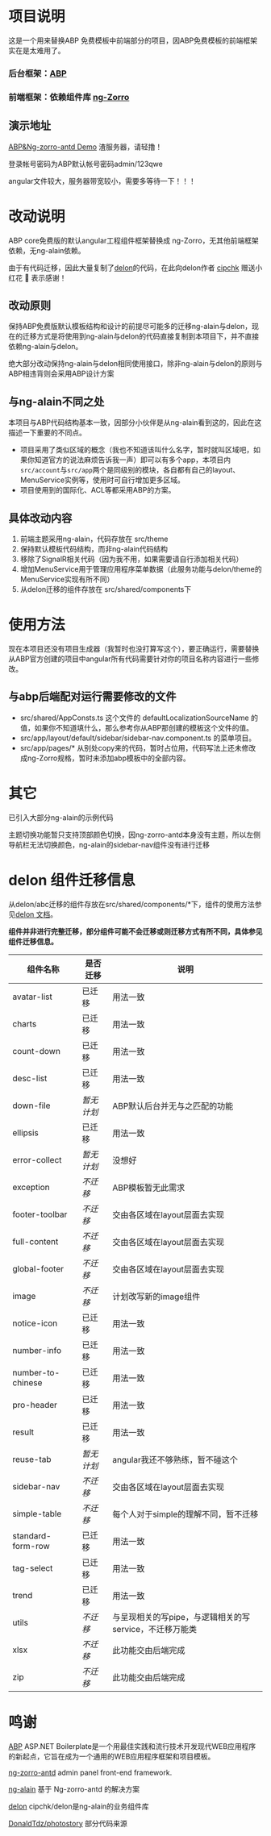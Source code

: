 # 项目说明
这是一个用来替换ABP 免费模板中前端部分的项目，因ABP免费模板的前端框架实在是太难用了。
### 后台框架：[ABP](https://aspnetboilerplate.com/)
### 前端框架：依赖组件库 [ng-Zorro](https://github.com/NG-ZORRO/ng-zorro-antd)

## 演示地址

[ABP&Ng-zorro-antd Demo](http://abp-zorro.woow.site/) 渣服务器，请轻撸！

登录帐号密码为ABP默认帐号密码admin/123qwe

angular文件较大，服务器带宽较小，需要多等待一下！！！

# 改动说明
ABP core免费版的默认angular工程组件框架替换成 ng-Zorro，无其他前端框架依赖，无ng-alain依赖。

由于有代码迁移，因此大量复制了[delon](https://github.com/cipchk/delon)的代码，在此向delon作者 [cipchk](https://github.com/cipchk) 赠送小红花 :hibiscus: 表示感谢！

## 改动原则
保持ABP免费版默认模板结构和设计的前提尽可能多的迁移ng-alain与delon，现在的迁移方式是将使用到ng-alain与delon的代码直接复制到本项目下，并不直接依赖ng-alain与delon。

绝大部分改动保持ng-alain与delon相同使用接口，除非ng-alain与delon的原则与ABP相违背则会采用ABP设计方案

## 与ng-alain不同之处
本项目与ABP代码结构基本一致，因部分小伙伴是从ng-alain看到这的，因此在这描述一下重要的不同点。

- 项目采用了类似区域的概念（我也不知道该叫什么名字，暂时就叫区域吧，如果你知道官方的说法麻烦告诉我一声）即可以有多个app，本项目内`src/account`与`src/app`两个是同级别的模块，各自都有自己的layout、MenuService实例等，使用时可自行增加更多区域。
- 项目使用到的国际化、ACL等都采用ABP的方案。

## 具体改动内容
1. 前端主题采用ng-alain，代码存放在 src/theme
2. 保持默认模板代码结构，而非ng-alain代码结构
3. 移除了SignalR相关代码（因为我不用，如果需要请自行添加相关代码）
4. 增加MenuService用于管理应用程序菜单数据（此服务功能与delon/theme的MenuService实现有所不同）
5. 从delon迁移的组件存放在 src/shared/components下


# 使用方法
现在本项目还没有项目生成器（我暂时也没打算写这个），要正确运行，需要替换从ABP官方创建的项目中angular所有代码需要针对你的项目名称内容进行一些修改。

## 与abp后端配对运行需要修改的文件
- src/shared/AppConsts.ts 这个文件的 defaultLocalizationSourceName 的值，如果你不知道填什么，那么参考你从ABP那创建的模板这个文件的值。
- src/app/layout/default/sidebar/sidebar-nav.component.ts 的菜单项目。
- src/app/pages/* 从别处copy来的代码，暂时占位用，代码写法上还未修改成ng-Zorro规格，暂时未添加abp模板中的全部内容。

# 其它
已引入大部分ng-alain的示例代码

主题切换功能暂只支持顶部颜色切换，因ng-zorro-antd本身没有主题，所以左侧导航栏无法切换颜色，ng-alain的sidebar-nav组件没有进行迁移

# delon 组件迁移信息
从delon/abc迁移的组件存放在src/shared/components/*下，组件的使用方法参见[delon 文档](http://ng-alain.com/components/)。

**组件并非进行完整迁移，部分组件可能不会迁移或则迁移方式有所不同，具体参见组件迁移信息。** 

|   组件名称  | 是否迁移    |   说明  |
| ------------- | ------------- | ------------- |
|	avatar-list	|	已迁移	|	用法一致	|
|	charts	    |	已迁移	|	用法一致	|
|	count-down	|	已迁移	|	用法一致	|
|	desc-list	|	已迁移	|	用法一致	|
|	down-file	|	_暂无计划_	|	ABP默认后台并无与之匹配的功能	|
|	ellipsis	|	已迁移	|	用法一致	|
|	error-collect	|	_暂无计划_	|	没想好	|
|	exception	|	_不迁移_	|	ABP模板暂无此需求	|
|	footer-toolbar	|	_不迁移_	|	交由各区域在layout层面去实现	|
|	full-content	|	_不迁移_	|	交由各区域在layout层面去实现	|
|	global-footer	|	_不迁移_	|	交由各区域在layout层面去实现	|
|	image	    |	_不迁移_	|	计划改写新的image组件	|
|	notice-icon	|	已迁移	|	用法一致	|
|	number-info	|	已迁移	|	用法一致	|
|	number-to-chinese	|	已迁移	|	用法一致	|
|	pro-header	|	已迁移	|	用法一致	|
|	result	    |	已迁移	|	用法一致	|
|	reuse-tab	|	_暂无计划_	|	angular我还不够熟练，暂不碰这个	|
|	sidebar-nav	|	_不迁移_	|	交由各区域在layout层面去实现	|
|	simple-table	|	_不迁移_	|	每个人对于simple的理解不同，暂不迁移	|
|	standard-form-row	|	已迁移	|	用法一致	|
|	tag-select	|	已迁移	|	用法一致	|
|	trend	    |	已迁移	|	用法一致	|
|	utils	    |	_不迁移_	|	与呈现相关的写pipe，与逻辑相关的写service，不迁移万能类	|
|	xlsx	    |	_不迁移_	|	此功能交由后端完成	|
|	zip	        |	_不迁移_	|	此功能交由后端完成	|


# 鸣谢
[ABP](https://aspnetboilerplate.com/) ASP.NET Boilerplate是一个用最佳实践和流行技术开发现代WEB应用程序的新起点，它旨在成为一个通用的WEB应用程序框架和项目模板。

[ng-zorro-antd](https://github.com/NG-ZORRO/ng-zorro-antd) admin panel front-end framework.

[ng-alain](http://github.com/cipchk/ng-alain) 基于 Ng-zorro-antd 的解决方案

[delon](https://github.com/cipchk/delon) cipchk/delon是ng-alain的业务组件库

[DonaldTdz/photostory](https://github.com/DonaldTdz/photostory) 部分代码来源